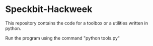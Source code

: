 # Speckbit-Hackweek
This repository contains the code for a toolbox or a utilities written in python.

Run the program using the command "python tools.py"
